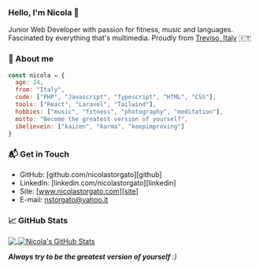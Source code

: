 ### Hello, I'm Nicola 👋

Junior Web Developer with passion for fitness, music and languages. Fascinated by everything that's multimedia. Proudly from [Treviso, Italy](https://it.wikipedia.org/wiki/Treviso) 🇮🇹

### 👦 About me

```javascript
const nicola = {
  age: 24,
  from: "Italy",
  code: ["PHP", "Javascript", "Typescript", "HTML", "CSS"],
  tools: ["React", "Laravel", "Tailwind"],
  hobbies: ["music", "fitness", "photography", "meditation"],
  motto: "Become the greatest version of yourself",
  ibelievein: ["kaizen", "karma", "keepimproving"]
}
```

### 📬 Get in Touch

- GitHub: [github.com/nicolastorgato][github]
- LinkedIn: [linkedin.com/nicolastorgato][linkedin]
- Site: [www.nicolastorgato.com][site]
- E-mail: nstorgato@yahoo.it


### &#x1f4c8; GitHub Stats

<a href="https://github.com/nicolastorgato/nicolastorgato">
  <img align="center" src="https://github-readme-stats.vercel.app/api/top-langs/?username=nicolastorgato&theme=default&show_icons=true&langs_count=6&layout=compact" />
</a>

<a href="https://github.com/nicolastorgato/nicolastorgato">
  <img align="center" src="https://github-readme-stats.vercel.app/api?username=nicolastorgato&show_icons=true&line_height=27&count_private=true&theme=default&hide=prs" alt="Nicola's GitHub Stats" />
</a>


<br>

<em><b>Always try to be the greatest version of yourself</b> :)</em>
